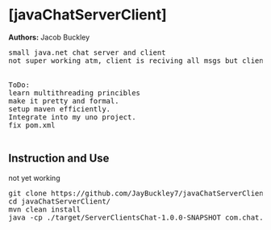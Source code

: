 # [javaChatServerClient]

**Authors:** Jacob Buckley
<pre>
small java.net chat server and client
not super working atm, client is reciving all msgs but client thread is having a hard time pulling them


ToDo:
learn multithreading princibles
make it pretty and formal.
setup maven efficiently.
Integrate into my uno project.
fix pom.xml

</pre>

## Instruction and Use
not yet working
<pre>
git clone https://github.com/JayBuckley7/javaChatServerClient
cd javaChatServerClient/ 
mvn clean install 
java -cp ./target/ServerClientsChat-1.0.0-SNAPSHOT com.chat.ChatServer
</pre>

